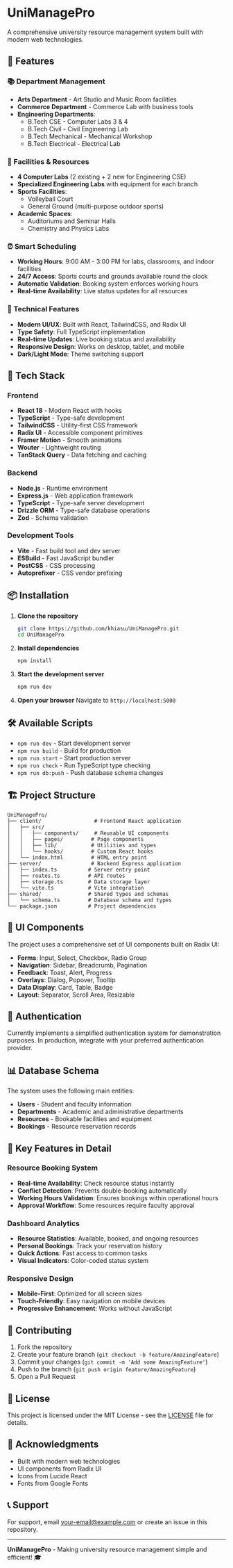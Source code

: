 # UniManagePro

A comprehensive university resource management system built with modern web technologies.

## 🎯 Features

### 📚 Department Management
- **Arts Department** - Art Studio and Music Room facilities
- **Commerce Department** - Commerce Lab with business tools
- **Engineering Departments**:
  - B.Tech CSE - Computer Labs 3 & 4
  - B.Tech Civil - Civil Engineering Lab
  - B.Tech Mechanical - Mechanical Workshop
  - B.Tech Electrical - Electrical Lab

### 🏢 Facilities & Resources
- **4 Computer Labs** (2 existing + 2 new for Engineering CSE)
- **Specialized Engineering Labs** with equipment for each branch
- **Sports Facilities**:
  - Volleyball Court
  - General Ground (multi-purpose outdoor sports)
- **Academic Spaces**:
  - Auditoriums and Seminar Halls
  - Chemistry and Physics Labs

### ⏰ Smart Scheduling
- **Working Hours**: 9:00 AM - 3:00 PM for labs, classrooms, and indoor facilities
- **24/7 Access**: Sports courts and grounds available round the clock
- **Automatic Validation**: Booking system enforces working hours
- **Real-time Availability**: Live status updates for all resources

### 🔧 Technical Features
- **Modern UI/UX**: Built with React, TailwindCSS, and Radix UI
- **Type Safety**: Full TypeScript implementation
- **Real-time Updates**: Live booking status and availability
- **Responsive Design**: Works on desktop, tablet, and mobile
- **Dark/Light Mode**: Theme switching support

## 🚀 Tech Stack

### Frontend
- **React 18** - Modern React with hooks
- **TypeScript** - Type-safe development
- **TailwindCSS** - Utility-first CSS framework
- **Radix UI** - Accessible component primitives
- **Framer Motion** - Smooth animations
- **Wouter** - Lightweight routing
- **TanStack Query** - Data fetching and caching

### Backend
- **Node.js** - Runtime environment
- **Express.js** - Web application framework
- **TypeScript** - Type-safe server development
- **Drizzle ORM** - Type-safe database operations
- **Zod** - Schema validation

### Development Tools
- **Vite** - Fast build tool and dev server
- **ESBuild** - Fast JavaScript bundler
- **PostCSS** - CSS processing
- **Autoprefixer** - CSS vendor prefixing

## 📦 Installation

1. **Clone the repository**
   ```bash
   git clone https://github.com/khiasu/UniManagePro.git
   cd UniManagePro
   ```

2. **Install dependencies**
   ```bash
   npm install
   ```

3. **Start the development server**
   ```bash
   npm run dev
   ```

4. **Open your browser**
   Navigate to `http://localhost:5000`

## 🛠️ Available Scripts

- `npm run dev` - Start development server
- `npm run build` - Build for production
- `npm run start` - Start production server
- `npm run check` - Run TypeScript type checking
- `npm run db:push` - Push database schema changes

## 🏗️ Project Structure

```
UniManagePro/
├── client/                 # Frontend React application
│   ├── src/
│   │   ├── components/     # Reusable UI components
│   │   ├── pages/         # Page components
│   │   ├── lib/           # Utilities and types
│   │   └── hooks/         # Custom React hooks
│   └── index.html         # HTML entry point
├── server/                # Backend Express application
│   ├── index.ts          # Server entry point
│   ├── routes.ts         # API routes
│   ├── storage.ts        # Data storage layer
│   └── vite.ts           # Vite integration
├── shared/               # Shared types and schemas
│   └── schema.ts         # Database schema and types
└── package.json          # Project dependencies
```

## 🎨 UI Components

The project uses a comprehensive set of UI components built on Radix UI:

- **Forms**: Input, Select, Checkbox, Radio Group
- **Navigation**: Sidebar, Breadcrumb, Pagination
- **Feedback**: Toast, Alert, Progress
- **Overlays**: Dialog, Popover, Tooltip
- **Data Display**: Card, Table, Badge
- **Layout**: Separator, Scroll Area, Resizable

## 🔐 Authentication

Currently implements a simplified authentication system for demonstration purposes. In production, integrate with your preferred authentication provider.

## 📊 Database Schema

The system uses the following main entities:

- **Users** - Student and faculty information
- **Departments** - Academic and administrative departments
- **Resources** - Bookable facilities and equipment
- **Bookings** - Resource reservation records

## 🌟 Key Features in Detail

### Resource Booking System
- **Real-time Availability**: Check resource status instantly
- **Conflict Detection**: Prevents double-booking automatically
- **Working Hours Validation**: Ensures bookings within operational hours
- **Approval Workflow**: Some resources require faculty approval

### Dashboard Analytics
- **Resource Statistics**: Available, booked, and ongoing resources
- **Personal Bookings**: Track your reservation history
- **Quick Actions**: Fast access to common tasks
- **Visual Indicators**: Color-coded status system

### Responsive Design
- **Mobile-First**: Optimized for all screen sizes
- **Touch-Friendly**: Easy navigation on mobile devices
- **Progressive Enhancement**: Works without JavaScript

## 🤝 Contributing

1. Fork the repository
2. Create your feature branch (`git checkout -b feature/AmazingFeature`)
3. Commit your changes (`git commit -m 'Add some AmazingFeature'`)
4. Push to the branch (`git push origin feature/AmazingFeature`)
5. Open a Pull Request

## 📝 License

This project is licensed under the MIT License - see the [LICENSE](LICENSE) file for details.

## 🙏 Acknowledgments

- Built with modern web technologies
- UI components from Radix UI
- Icons from Lucide React
- Fonts from Google Fonts

## 📞 Support

For support, email your-email@example.com or create an issue in this repository.

---

**UniManagePro** - Making university resource management simple and efficient! 🎓
